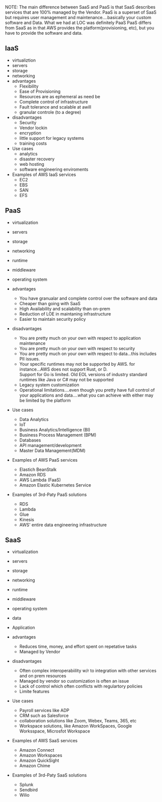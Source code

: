 
NOTE: 
The main difference between SaaS and PaaS is that SaaS describes services
that are 100% managed by the Vendor.  PaaS is a superset of SaaS but requires user management 
and maintenance....basically your custom software and Data.  What we had at LOC was definitely PaaS
PaaS differs from SaaS as in that AWS provides the platform(provisioning, etc), but you have to provide the software
and data.


## IaaS
- virtualiztion
- servers
- storage
- networking
- advantages
    * Flexibility
    * Ease of Provisioning
    * Resources are as ephemeral as need be
    * Complete control of infrastructure
    * Fault tolerance and scalable at awill
    * granular controle (to a degree)
- disadvantages 
    - Security
    - Vendor lockin
    - encryption 
    - little support for legacy systems 
    - training costs 
- Use cases 
    * analytics
    * disaster recovery
    * web hosting 
    * software engineering enviroments
- Examples of AWS IaaS services
    * EC2
    * EBS
    * SAN
    * EFS



## PaaS
- virtualization
- servers
- storage
- networking
- runtime
- middleware
- operating system

- advantages
    * You have granualar and complete control over the software and data
    * Cheaper than going with SaaS
    * High Availability and scalability than on-prem
    * Reduction of LOE in maintaning infrastructure
    * Easier to maintain security policy

- disadvantages 
    * You are pretty much on your own with respect to application maintenance
    * You are pretty much on your own with respect to security
    * You are pretty much on your own with respect to data...this includes PII issues.
    * Your specific runtimes may not be supported by AWS.  for instance...AWS does not support Rust, or D.  
    Support for Go is limited.  Old EOL versions of industry standard runtimes like Java or C# may not be supported
    * Legacy system customization
    * Operational limitations....even though you pretty have full control of your applications and data....what you can achieve 
    with either may be limited by the platform

- Use cases 
    * Data Analytics
    * IoT
    * Business Analytics/Intelligence (BI)
    * Business Process Management (BPM)
    * Databases 
    * API management/development
    * Master Data Management(MDM)

- Examples of AWS PaaS services
    * Elastich BeanStalk
    * Amazon RDS
    * AWS Lambda (FaaS)
    * Amazon Elastic Kubernetes Service 


- Examples of 3rd-Paty PaaS solutions
    * RDS
    * Lambda
    * Glue
    * Kinesis
    * AWS' entire data engineering infrastructure


## SaaS
- virtualization
- servers
- storage
- networking 
- runtime
- middleware
- operating system
- data
- Application 

- advantages
    * Reduces time, money, and effort spent on repetative tasks
    * Managed by Vendor

- disadvantages 
    - Often complex interoperabiility w/r to integration with other services and on prem resources
    - Managed by vendor so customization is often an issue
    - Lack of control which often conflicts with regulartory policies
    - Limite features 
- Use cases 
    * Payroll services like ADP
    * CRM such as Salesforce
    * collaboration solutions like Zoom, Webex, Teams, 365, etc
    * Workspace solutions, like Amazon WorkSpaces, Google Worksspace, Microsfot Workspace 
- Examples of AWS SaaS services
    * Amazon Connect
    * Amazon Workspaces
    * Amazon QuickSight 
    * Amazon Chime

- Examples of 3rd-Paty SaaS solutions
    * Splunk
    * Sendbird 
    * Wilio



